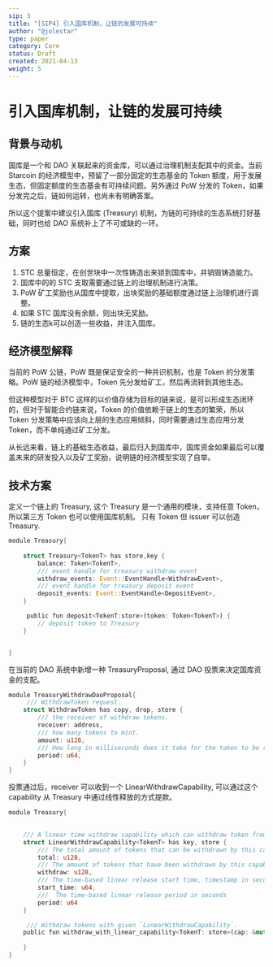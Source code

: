 ```yaml
---
sip: 3
title: "[SIP4] 引入国库机制，让链的发展可持续"
author: "@jolestar"
type: paper
category: Core
status: Draft
created: 2021-04-13
weight: 5
---
```


# 引入国库机制，让链的发展可持续

## 背景与动机

国库是一个和 DAO 关联起来的资金库，可以通过治理机制支配其中的资金。当前 Starcoin 的经济模型中，预留了一部分固定的生态基金的 Token 额度，用于发展生态，但固定额度的生态基金有可持续问题。另外通过 PoW 分发的 Token，如果分发完之后，链如何运转，也尚未有明确答案。

所以这个提案中建议引入国库 (Treasury) 机制，为链的可持续的生态系统打好基础，同时也给 DAO 系统补上了不可或缺的一环。
 
## 方案

1. STC 总量恒定，在创世块中一次性铸造出来锁到国库中，并销毁铸造能力。
2. 国库中的的 STC 支取需要通过链上的治理机制进行决策。
3. PoW 矿工奖励也从国库中提取，出块奖励的基础额度通过链上治理机进行调整。
4. 如果 STC 国库没有余额，则出块无奖励。
5. 链的生态k可以创造一些收益，并注入国库。


## 经济模型解释

当前的 PoW 公链，PoW 既是保证安全的一种共识机制，也是 Token 的分发策略。PoW 链的经济模型中，Token 先分发给矿工，然后再流转到其他生态。

但这种模型对于 BTC 这样的以价值存储为目标的链来说，是可以形成生态闭环的，但对于智能合约链来说，Token 的价值依赖于链上的生态的繁荣，所以 Token 分发策略中应该向上层的生态应用倾斜，同时需要通过生态应用分发 Token，而不单纯通过矿工分发。

从长远来看，链上的基础生态收益，最后归入到国库中，国库资金如果最后可以覆盖未来的研发投入以及矿工奖励，说明链的经济模型实现了自举。


## 技术方案

定义一个链上的 Treasury, 这个 Treasury 是一个通用的模块，支持任意 Token，所以第三方 Token 也可以使用国库机制。 只有 Token 但 issuer 可以创造 Treasury. 


```rust
module Treasury{
    
    struct Treasury<TokenT> has store,key {
        balance: Token<TokenT>,
        /// event handle for treasury withdraw event
        withdraw_events: Event::EventHandle<WithdrawEvent>,
        /// event handle for treasury deposit event
        deposit_events: Event::EventHandle<DepositEvent>,
    }

     public fun deposit<TokenT:store>(token: Token<TokenT>) {
        // deposit token to Treasury 
    }


}
```

在当前的 DAO 系统中新增一种 TreasuryProposal, 通过 DAO 投票来决定国库资金的支配。

```rust
module TreasuryWithdrawDaoProposal{
     /// WithdrawToken request.
    struct WithdrawToken has copy, drop, store {
        /// the receiver of withdraw tokens.
        receiver: address,
        /// how many tokens to mint.
        amount: u128,
        /// How long in milliseconds does it take for the token to be released
        period: u64,
    }
}
```

投票通过后，receiver 可以收到一个 LinearWithdrawCapability, 可以通过这个 capability 从 Treasury 中通过线性释放的方式提款。 

```rust
module Treasury{
    

    /// A linear time withdraw capability which can withdraw token from Treasury in a period by time-based linear release.
    struct LinearWithdrawCapability<TokenT> has key, store {
        /// The total amount of tokens that can be withdrawn by this capability
        total: u128,
        /// The amount of tokens that have been withdrawn by this capability
        withdraw: u128,
        /// The time-based linear release start time, timestamp in seconds.
        start_time: u64,
        ///  The time-based linear release period in seconds
        period: u64
    }

     /// Withdraw tokens with given `LinearWithdrawCapability`.
    public fun withdraw_with_linear_capability<TokenT: store>(cap: &mut LinearWithdrawCapability<TokenT>): Token<TokenT> {
       
    }
}
```
